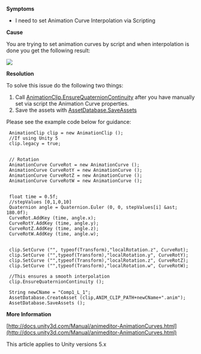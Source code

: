 

**Symptoms**


- I need to set Animation Curve Interpolation via Scripting



**Cause**



You are trying to set animation curves by script and when interpolation is done you get the following result:



![](/hc/en-us/article_attachments/202514423/FinalPlsDon.png)



**Resolution**



To solve this issue do the following two things:


1. Call [AnimationClip.EnsureQuaternionContinuity](http://docs.unity3d.com/ScriptReference/AnimationClip.EnsureQuaternionContinuity.html) after you have manually set via script the Animation Curve properties.
2. Save the assets with [AssetDatabase.SaveAssets](http://docs.unity3d.com/ScriptReference/AssetDatabase.SaveAssets.html)



Please see the example code below for guidance:


```
 AnimationClip clip = new AnimationClip ();
 //If using Unity 5
 clip.legacy = true;
 
         
 // Rotation
 AnimationCurve CurveRot = new AnimationCurve ();
 AnimationCurve CurveRotY = new AnimationCurve ();
 AnimationCurve CurveRotZ = new AnimationCurve ();
 AnimationCurve CurveRotW = new AnimationCurve ();
         
 
 float time = 0.5f;
 //stepValues [0,1,0,10]
 Quaternion angle = Quaternion.Euler (0, 0, stepValues[i] &ast; 180.0f);
 CurveRot.AddKey (time, angle.x);
 CurveRotY.AddKey (time, angle.y);
 CurveRotZ.AddKey (time, angle.z);
 CurveRotW.AddKey (time, angle.w);    
 
         
 clip.SetCurve ("", typeof(Transform),"localRotation.z", CurveRot);
 clip.SetCurve ("",typeof(Transform),"localRotation.y", CurveRotY);
 clip.SetCurve ("",typeof(Transform),"localRotation.z", CurveRotZ);
 clip.SetCurve ("",typeof(Transform),"localRotation.w", CurveRotW);
 
 //This ensures a smooth interpolation
 clip.EnsureQuaternionContinuity ();
         
 String newCName = "Comp1_L_1";
 AssetDatabase.CreateAsset (clip,ANIM_CLIP_PATH+newCName+".anim");
 AssetDatabase.SaveAssets ();
```


**More Information**



[http://docs.unity3d.com/Manual/animeditor-AnimationCurves.html](http://docs.unity3d.com/Manual/animeditor-AnimationCurves.html)



This article applies to Unity versions 5.x





